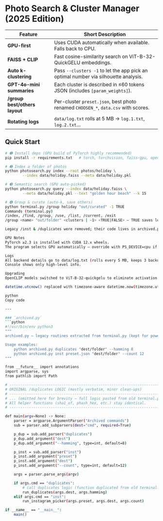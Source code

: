 # Photo Search & Cluster Manager (2025 Edition)

| Feature | Short Description |
|---------|------------------|
| **GPU-first** | Uses CUDA automatically when available. Falls back to CPU. |
| **FAISS + CLIP** | Fast cosine-similarity search on ViT-B-32-QuickGELU embeddings. |
| **Auto k-clustering** | Pass `--clusters -1` to let the app pick an optimal number via silhouette analysis. |
| **GPT-4o-mini summaries** | Each cluster is described in ≤60 tokens JSON (includes `[param_weights]`). |
| **/group best/others layout** | Per-cluster `preset.json`, best photo renamed `CHOOSEN_*`, `data.csv` with scores. |
| **Rotating logs** | `data/log.txt` rolls at 5 MB → `log.1.txt`, `log.2.txt`… |

## Quick Start
```bash
# ➊ Install deps (GPU build of PyTorch highly recommended)
pip install -r requirements.txt   # torch, torchvision, faiss-gpu, open-clip-torch,…

# ➋ Index a folder of photos
python photosearch.py index --root photos/holiday \
        --index data/holiday.faiss --meta data/holiday.pkl

# ➌ Semantic search (GPU auto-picked)
python photosearch.py query --index data/holiday.faiss \
        --meta data/holiday.pkl --text "golden hour beach" --k 15

# ➍ Group & curate (auto-k, save others)
python terminal.py /group holiday "out/curated" -1 TRUE
Commands (terminal.py)
/index, /find, /group, /use, /list, /current, /exit
/group <name> "out/folder" <clusters | -1> <TRUE|FALSE> – TRUE saves leftovers in /others.

Legacy /inst & /duplicates were removed; their code lives in archived.py.

GPU Notes
PyTorch ≥2.3 is installed with CUDA 12.x wheels.
The program selects GPU automatically – override with PS_DEVICE=cpu if needed.

Logs
All backend details go to data/log.txt (rolls every 5 MB, keeps 3 backups).
Console shows only high-level info.

Upgrading
OpenCLIP models switched to ViT-B-32-quickgelu to eliminate activation mismatch.

datetime.utcnow() replaced with timezone-aware datetime.now(timezone.utc).

python
Copy code

---

### `archived.py`
```python
#!/usr/bin/env python3
"""
archived.py – legacy routines extracted from terminal.py (kept for power-users).

Usage examples:
    python archived.py duplicates "dest/folder" --hamming 8
    python archived.py inst preset.json "dest/folder" --count 12
"""

from __future__ import annotations
import argparse, sys
from pathlib import Path

# --------------------------------------------------------------------------- #
# ORIGINAL /duplicates LOGIC (mostly verbatim, minor clean-ups)               #
# --------------------------------------------------------------------------- #
# ... (omitted here for brevity – full logic pasted from old terminal.py) ...
# All helper functions (sha1_of, phash_hex, etc.) stay identical.
# --------------------------------------------------------------------------- #

def main(argv=None) -> None:
    parser = argparse.ArgumentParser("Archived commands")
    sub = parser.add_subparsers(dest="cmd", required=True)

    p_dup = sub.add_parser("duplicates")
    p_dup.add_argument("dest")
    p_dup.add_argument("--hamming", type=int, default=8)

    p_inst = sub.add_parser("inst")
    p_inst.add_argument("preset")
    p_inst.add_argument("dest")
    p_inst.add_argument("--count", type=int, default=12)

    args = parser.parse_args(argv)

    if args.cmd == "duplicates":
        # call duplicates logic (function duplicated from old terminal.py)
        run_duplicates(args.dest, args.hamming)
    elif args.cmd == "inst":
        run_instagram_picker(args.preset, args.dest, args.count)

if __name__ == "__main__":
    main()